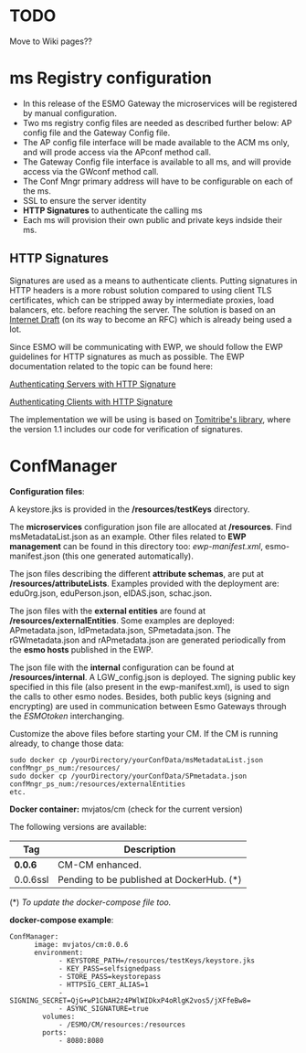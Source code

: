 # TODO
Move to Wiki pages??

# ms Registry configuration
- In this release of the ESMO Gateway the microservices will be registered by manual configuration. 
- Two ms registry config files are needed as described further below: AP config file and the Gateway Config file. 
- The AP config file interface will be made available to the ACM ms only, and will prode access via the APconf method call.
- The  Gateway Config file interface is available to all ms, and will provide access via the GWconf method call.
- The  Conf Mngr primary address will have to be configurable on each of the ms. 
- SSL to ensure the server identity  
- **HTTP Signatures** to authenticate the calling ms 
- Each ms will provision their own public and private keys indside their ms. 

## HTTP Signatures
Signatures are used as a means to authenticate clients. Putting signatures in HTTP headers is a more robust solution compared to using client TLS certificates, which can be stripped away by intermediate proxies, load balancers, etc. before reaching the server. The solution is based on an [Internet Draft](https://tools.ietf.org/html/draft-cavage-http-signatures-10) (on its way to become an RFC) which is already being used a lot.

Since ESMO will be communicating with EWP, we should follow the EWP guidelines for HTTP signatures as much as possible. The EWP documentation related to the topic can be found here:

[Authenticating Servers with HTTP Signature](https://github.com/erasmus-without-paper/ewp-specs-sec-srvauth-httpsig)

[Authenticating Clients with HTTP Signature](https://github.com/erasmus-without-paper/ewp-specs-sec-cliauth-httpsig)

The implementation we will be using is based on [Tomitribe's library](https://github.com/tomitribe/http-signatures-java), where the version 1.1 includes our code for verification of signatures.

# ConfManager
**Configuration files**:

A keystore.jks is provided in the **/resources/testKeys** directory.

The **microservices** configuration json file are allocated at **/resources**. Find msMetadataList.json as an example. Other files related to **EWP management** can be found in this directory too: *ewp-manifest.xml*, esmo-manifest.json (this one generated automatically).


The json files describing the different **attribute schemas**, are put at **/resources/attributeLists**. Examples provided with the deployment are: eduOrg.json, eduPerson.json, eIDAS.json, schac.json.

The json files with the **external entities** are found at **/resources/externalEntities**. Some examples are deployed: APmetadata.json, IdPmetadata.json, SPmetadata.json. The rGWmetadata.json and rAPmetadata.json are generated periodically from the **esmo hosts** published in the EWP.

The json file with the **internal** configuration can be found at **/resources/internal**. A LGW_config.json is deployed. The signing public key specified in this file (also present in the ewp-manifest.xml), is used to sign the calls to other esmo nodes. Besides, both public keys (signing and encrypting) are used in communication between Esmo Gateways through the *ESMOtoken* interchanging.


Customize the above files before starting your CM. If the CM is running already, to change those data:
```
sudo docker cp /yourDirectory/yourConfData/msMetadataList.json confMngr_ps_num:/resources/
sudo docker cp /yourDirectory/yourConfData/SPmetadata.json confMngr_ps_num:/resources/externalEntities
etc.
```


**Docker container:** mvjatos/cm (check for the current version)

The following versions are available:

|**Tag**|**Description**|
| ------ | ------ |
| **0.0.6**| CM-CM enhanced. |
| 0.0.6ssl| Pending to be published at DockerHub. (*)|


(*) *To update the docker-compose file too.*

**docker-compose example**:

```
ConfManager:
      image: mvjatos/cm:0.0.6 
      environment:
            - KEYSTORE_PATH=/resources/testKeys/keystore.jks
            - KEY_PASS=selfsignedpass
            - STORE_PASS=keystorepass
            - HTTPSIG_CERT_ALIAS=1
            - SIGNING_SECRET=QjG+wP1CbAH2z4PWlWIDkxP4oRlgK2vos5/jXFfeBw8=
            - ASYNC_SIGNATURE=true
        volumes:
            - /ESMO/CM/resources:/resources
        ports:
            - 8080:8080
